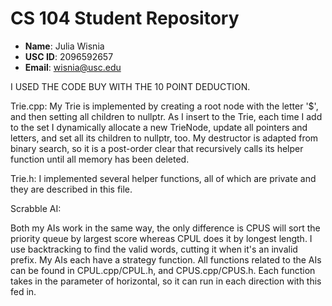 # CS 104 Student Repository

- **Name**: Julia Wisnia
- **USC ID**: 2096592657
- **Email**: wisnia@usc.edu

I USED THE CODE BUY WITH THE 10 POINT DEDUCTION.

Trie.cpp:
My Trie is implemented by creating a root node with
the letter '$', and then setting all children to nullptr.
As I insert to the Trie, each time I add to the set I
dynamically allocate a new TrieNode, update all pointers
and letters, and set all its children to nullptr, too.
My destructor is adapted from binary search, so it is a 
post-order clear that recursively calls its helper function
until all memory has been deleted.

Trie.h:
I implemented several helper functions, all of which are
private and they are described in this file.

Scrabble AI:

Both my AIs work in the same way, the only difference is 
CPUS will sort the priority queue by largest score whereas
CPUL does it by longest length.  I use backtracking to find
the valid words, cutting it when it's an invalid prefix. 
My AIs each have a strategy function.  All functions related
to the AIs can be found in CPUL.cpp/CPUL.h, and CPUS.cpp/CPUS.h.
Each function takes in the parameter of horizontal, so it can
run in each direction with this fed in.